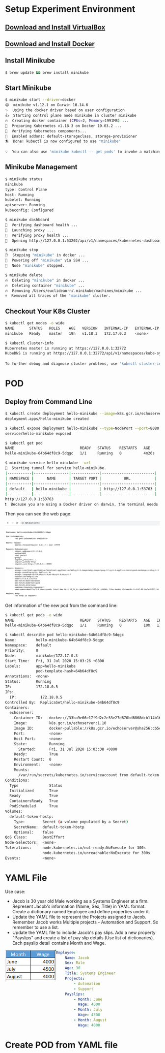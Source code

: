 # Setup Experiment Environment

## [Download and Install VirtualBox](https://download.virtualbox.org/virtualbox/6.1.12/VirtualBox-6.1.12-139181-OSX.dmg)

## [Download and Install Docker](https://download.docker.com/mac/stable/Docker.dmg)

## Install Minikube

```bash
$ brew update && brew install minikube
```

## Start Minikube

```bash
$ minikube start --driver=docker
😄  minikube v1.12.1 on Darwin 10.14.6
✨  Using the docker driver based on user configuration
👍  Starting control plane node minikube in cluster minikube
🔥  Creating docker container (CPUs=2, Memory=1991MB) ...
🐳  Preparing Kubernetes v1.18.3 on Docker 19.03.2 ...
🔎  Verifying Kubernetes components...
🌟  Enabled addons: default-storageclass, storage-provisioner
🏄  Done! kubectl is now configured to use "minikube"

💡  You can also use 'minikube kubectl -- get pods' to invoke a matching version
```

## Minikube Management

```bash
$ minikube status
minikube
type: Control Plane
host: Running
kubelet: Running
apiserver: Running
kubeconfig: Configured
```

```bash
$ minikube dashboard
🤔  Verifying dashboard health ...
🚀  Launching proxy ...
🤔  Verifying proxy health ...
🎉  Opening http://127.0.0.1:53202/api/v1/namespaces/kubernetes-dashboard/services/http:kubernetes-dashboard:/proxy/ in your default browser...
```

```bash
$ minikube stop
✋  Stopping "minikube" in docker ...
🛑  Powering off "minikube" via SSH ...
🛑  Node "minikube" stopped.
```

```bash
$ minikube delete
🔥  Deleting "minikube" in docker ...
🔥  Deleting container "minikube" ...
🔥  Removing /Users/euclideanrn/.minikube/machines/minikube ...
💀  Removed all traces of the "minikube" cluster.
```

## Checkout Your K8s Cluster

```bash
$ kubectl get nodes -o wide
NAME       STATUS   ROLES    AGE   VERSION   INTERNAL-IP   EXTERNAL-IP   OS-IMAGE       KERNEL-VERSION     CONTAINER-RUNTIME
minikube   Ready    master   19h   v1.18.3   172.17.0.3    <none>        Ubuntu 19.10   4.19.76-linuxkit   docker://19.3.2
```

```bash
$ kubectl cluster-info
Kubernetes master is running at https://127.0.0.1:32772
KubeDNS is running at https://127.0.0.1:32772/api/v1/namespaces/kube-system/services/kube-dns:dns/proxy

To further debug and diagnose cluster problems, use 'kubectl cluster-info dump'.
```

# POD

## Deploy from Command Line

```bash
$ kubectl create deployment hello-minikube --image=k8s.gcr.io/echoserver:1.10
deployment.apps/hello-minikube created
```

```bash
$ kubectl expose deployment hello-minikube --type=NodePort --port=8080
service/hello-minikube exposed
```

```bash
$ kubectl get pod
NAME                              READY   STATUS    RESTARTS   AGE
hello-minikube-64b64df8c9-5dqgc   1/1     Running   0          4m26s
```

```bash
$ minikube service hello-minikube --url
🏃  Starting tunnel for service hello-minikube.
|-----------|----------------|-------------|------------------------|
| NAMESPACE |      NAME      | TARGET PORT |          URL           |
|-----------|----------------|-------------|------------------------|
| default   | hello-minikube |             | http://127.0.0.1:53763 |
|-----------|----------------|-------------|------------------------|
http://127.0.0.1:53763
❗  Because you are using a Docker driver on darwin, the terminal needs to be open to run it.
```

Then you can see the web page:

![hello-minikube.png](hello-minikube.png)

Get information of the new pod from the command line:

```bash
$ kubectl get pods -o wide
NAME                              READY   STATUS    RESTARTS   AGE   IP           NODE       NOMINATED NODE   READINESS GATES
hello-minikube-64b64df8c9-5dqgc   1/1     Running   0          10m   172.18.0.5   minikube   <none>           <none>
```

```bash
$ kubectl describe pod hello-minikube-64b64df8c9-5dqgc
Name:         hello-minikube-64b64df8c9-5dqgc
Namespace:    default
Priority:     0
Node:         minikube/172.17.0.3
Start Time:   Fri, 31 Jul 2020 15:03:26 +0800
Labels:       app=hello-minikube
              pod-template-hash=64b64df8c9
Annotations:  <none>
Status:       Running
IP:           172.18.0.5
IPs:
  IP:           172.18.0.5
Controlled By:  ReplicaSet/hello-minikube-64b64df8c9
Containers:
  echoserver:
    Container ID:   docker://33ba9e66e17f9d2c2e33e27d670bd6868dcb114b1698b5a8fd273f14280e75fc
    Image:          k8s.gcr.io/echoserver:1.10
    Image ID:       docker-pullable://k8s.gcr.io/echoserver@sha256:cb5c1bddd1b5665e1867a7fa1b5fa843a47ee433bbb75d4293888b71def53229
    Port:           <none>
    Host Port:      <none>
    State:          Running
      Started:      Fri, 31 Jul 2020 15:03:38 +0800
    Ready:          True
    Restart Count:  0
    Environment:    <none>
    Mounts:
      /var/run/secrets/kubernetes.io/serviceaccount from default-token-hbstp (ro)
Conditions:
  Type              Status
  Initialized       True 
  Ready             True 
  ContainersReady   True 
  PodScheduled      True 
Volumes:
  default-token-hbstp:
    Type:        Secret (a volume populated by a Secret)
    SecretName:  default-token-hbstp
    Optional:    false
QoS Class:       BestEffort
Node-Selectors:  <none>
Tolerations:     node.kubernetes.io/not-ready:NoExecute for 300s
                 node.kubernetes.io/unreachable:NoExecute for 300s
Events:          <none>
```



# YAML File

Use case:

- Jacob is 30 year old Male working as a Systems Engineer at a firm. Represent Jacob's information (Name, Sex, Title) in YAML format. Create a dictionary named Employee and define properties under it.
- Update the YAML file to represent the Projects assigned to Jacob. Remember Jacob works Multiple projects - Automation and Support. So remember to use a list.
- Update the YAML file to include Jacob's pay slips. Add a new property "Payslips" and create a list of pay slip details (Use list of dictionaries). Each payslip detail contains Month and Wage.

<img src="yaml_usecase_employee_3.png" align="left" style="zoom:100%;" />

```yaml
Employee:
    Name: Jacob
    Sex: Male
    Age: 30
    Title: Systems Engineer
    Projects:
        - Automation
        - Support
    Payslips:
        - Month: June
          Wage: 4000
        - Month: July
          Wage: 4500
        - Month: August
          Wage: 4000
```

# Create POD from YAML file

